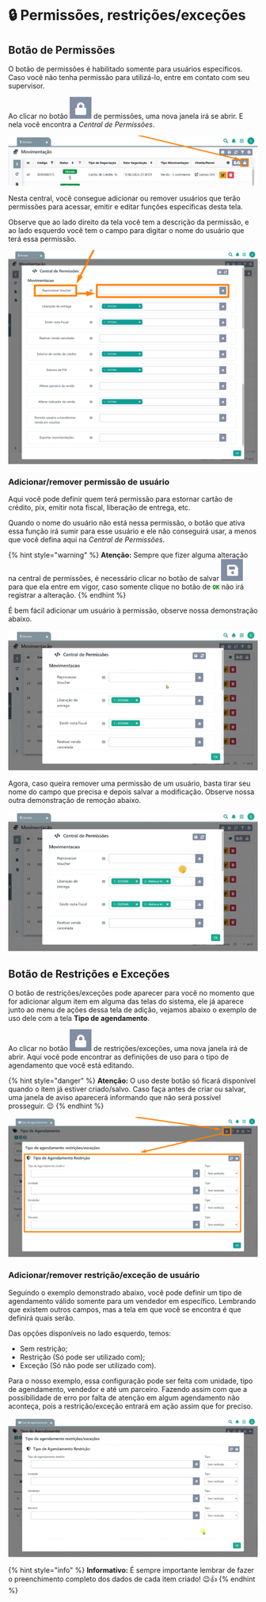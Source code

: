 # 🔒 Permissões, restrições/exceções

## Botão de Permissões

O botão de permissões é habilitado somente para usuários específicos. Caso você não tenha permissão para utilizá-lo, entre em contato com seu supervisor.

Ao clicar no botão <img src="/erp-v2/assets/icon_cadeado.png" alt="" data-size="line"> de permissões, uma nova janela irá se abrir. E nela você encontra a *Central de Permissões*.

![](/erp-v2/assets/funcionalidades/comercial/aba_vendas_menu_btn_permissoes.png)

Nesta central, você consegue adicionar ou remover usuários que terão permissões para acessar, emitir e editar funções específicas desta tela.

Observe que ao lado direito da tela você tem a descrição da permissão, e ao lado esquerdo você tem o campo para digitar o nome do usuário que terá essa permissão.

![](/erp-v2/assets/funcionalidades/comercial/aba_vendas_menu_btn_permissoes_janela.png)

### Adicionar/remover permissão de usuário

Aqui você pode definir quem terá permissão para estornar cartão de crédito, pix, emitir nota fiscal, liberação de entrega, etc.

Quando o nome do usuário não está nessa permissão, o botão que ativa essa função irá sumir para esse usuário e ele não conseguirá usar, a menos que você defina aqui na *Central de Permissões*.

{% hint style="warning" %}
**Atenção:** Sempre que fizer alguma alteração na central de permissões, é necessário clicar no botão de salvar <img src="/erp-v2/assets/icon_salvar.png" alt="" data-size="line"> para que ela entre em vigor, caso somente clique no botão de <mark style="color:green;background-color:white;">**`OK`**</mark> não irá registrar a alteração.
{% endhint %}

É bem fácil adicionar um usuário à permissão, observe nossa demonstração abaixo.

![](/erp-v2/assets/funcionalidades/comercial/aba_vendas_menu_btn_permissoes_janela_add_user.gif)

Agora, caso queira remover uma permissão de um usuário, basta tirar seu nome do campo que precisa e depois salvar a modificação. Observe nossa outra demonstração de remoção abaixo.

![](/erp-v2/assets/funcionalidades/comercial/aba_vendas_menu_btn_permissoes_janela_remove_user.gif)

## Botão de Restrições e Exceções

O botão de restrições/exceções pode aparecer para você no momento que for adicionar algum item em alguma das telas do sistema, ele já aparece junto ao menu de ações dessa tela de adição, vejamos abaixo o exemplo de uso dele com a tela **Tipo de agendamento**.

Ao clicar no botão <img src="/erp-v2/assets/icon_cadeado.png" alt="" data-size="line"> de restrições/exceções, uma nova janela irá de abrir. Aqui você pode encontrar as definições de uso para o tipo de agendamento que você está editando.

{% hint style="danger" %}
**Atenção:** O uso deste botão só ficará disponível quando o item já estiver criado/salvo. Caso faça antes de criar ou salvar, uma janela de aviso aparecerá informando que não será possível prosseguir. 😉
{% endhint %}

![](/erp-v2/assets/funcionalidades/agendamentos/aba_tipo_btn_restricao.png)

### Adicionar/remover restrição/exceção de usuário

Seguindo o exemplo demonstrado abaixo, você pode definir um tipo de agendamento válido somente para um vendedor em específico. Lembrando que existem outros campos, mas a tela em que você se encontra é que definirá quais serão.

Das opções disponíveis no lado esquerdo, temos:

- Sem restrição;
- Restrição (Só pode ser utilizado com);
- Exceção (Só não pode ser utilizado com).

Para o nosso exemplo, essa configuração pode ser feita com unidade, tipo de agendamento, vendedor e até um parceiro. Fazendo assim com que a possibilidade de erro por falta de atenção em algum agendamento não aconteça, pois a restrição/exceção entrará em ação assim que for preciso.

![](/erp-v2/assets/funcionalidades/agendamentos/aba_tipo_btn_restricao.gif)

{% hint style="info" %}
**Informativo:** É sempre importante lembrar de fazer o preenchimento completo dos dados de cada item criado! 😉👍
{% endhint %}
